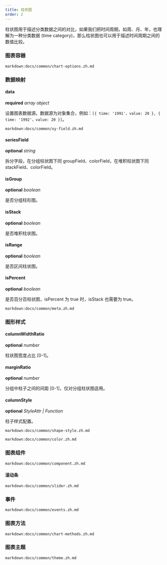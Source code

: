 ```yaml
---
title: 柱状图
order: 2
---
```


柱状图用于描述分类数据之间的对比，如果我们把时间周期，如周、月、年，也理解为一种分类数据 (time category)，那么柱状图也可以用于描述时间周期之间的数值比较。

### 图表容器

`markdown:docs/common/chart-options.zh.md`

### 数据映射

#### data

<description>**required** _array object_</description>

设置图表数据源。数据源为对象集合，例如：`[{ time: '1991'，value: 20 }, { time: '1992'，value: 20 }]`。

`markdown:docs/common/xy-field.zh.md`

#### seriesField

<description>**optional** _string_</description>

拆分字段，在分组柱状图下同 groupField、colorField，在堆积柱状图下同 stackField、colorField。

#### isGroup

<description>**optional** _boolean_</description>

是否分组柱形图。

#### isStack

<description>**optional** _boolean_</description>

是否堆积柱状图。

#### isRange

<description>**optional** _boolean_</description>

是否区间柱状图。

#### isPercent

<description>**optional** _boolean_</description>

是否百分百柱状图，isPercent 为 true 时，isStack 也需要为 true。

`markdown:docs/common/meta.zh.md`

### 图形样式

#### columnWidthRatio

<description>**optional** _number_</description>

柱状图宽度占比 [0-1]。

#### marginRatio

<description>**optional** _number_</description>

分组中柱子之间的间距 [0-1]，仅对分组柱状图适用。

#### columnStyle

<description>**optional** _StyleAttr | Function_</description>

柱子样式配置。

`markdown:docs/common/shape-style.zh.md`

`markdown:docs/common/color.zh.md`

### 图表组件

`markdown:docs/common/component.zh.md`

#### 滚动条

`markdown:docs/common/slider.zh.md`

### 事件

`markdown:docs/common/events.zh.md`

### 图表方法

`markdown:docs/common/chart-methods.zh.md`

### 图表主题

`markdown:docs/common/theme.zh.md`
